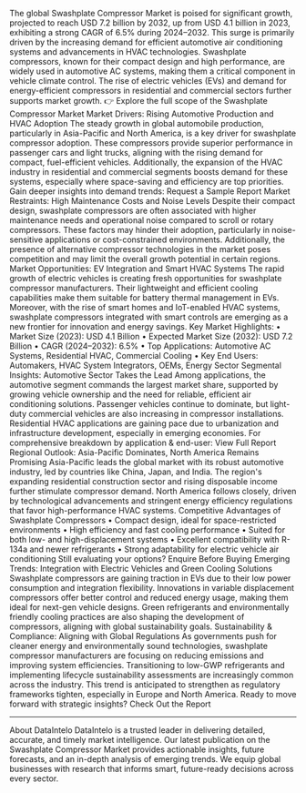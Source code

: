 The global Swashplate Compressor Market is poised for significant growth, projected to reach USD 7.2 billion by 2032, up from USD 4.1 billion in 2023, exhibiting a strong CAGR of 6.5% during 2024–2032. This surge is primarily driven by the increasing demand for efficient automotive air conditioning systems and advancements in HVAC technologies.
Swashplate compressors, known for their compact design and high performance, are widely used in automotive AC systems, making them a critical component in vehicle climate control. The rise of electric vehicles (EVs) and demand for energy-efficient compressors in residential and commercial sectors further supports market growth.
👉 Explore the full scope of the Swashplate Compressor Market
Market Drivers: Rising Automotive Production and HVAC Adoption
The steady growth in global automobile production, particularly in Asia-Pacific and North America, is a key driver for swashplate compressor adoption. These compressors provide superior performance in passenger cars and light trucks, aligning with the rising demand for compact, fuel-efficient vehicles.
Additionally, the expansion of the HVAC industry in residential and commercial segments boosts demand for these systems, especially where space-saving and efficiency are top priorities.
Gain deeper insights into demand trends: Request a Sample Report
Market Restraints: High Maintenance Costs and Noise Levels
Despite their compact design, swashplate compressors are often associated with higher maintenance needs and operational noise compared to scroll or rotary compressors. These factors may hinder their adoption, particularly in noise-sensitive applications or cost-constrained environments.
Additionally, the presence of alternative compressor technologies in the market poses competition and may limit the overall growth potential in certain regions.
Market Opportunities: EV Integration and Smart HVAC Systems
The rapid growth of electric vehicles is creating fresh opportunities for swashplate compressor manufacturers. Their lightweight and efficient cooling capabilities make them suitable for battery thermal management in EVs.
Moreover, with the rise of smart homes and IoT-enabled HVAC systems, swashplate compressors integrated with smart controls are emerging as a new frontier for innovation and energy savings.
Key Market Highlights:
•	Market Size (2023): USD 4.1 Billion
•	Expected Market Size (2032): USD 7.2 Billion
•	CAGR (2024–2032): 6.5%
•	Top Applications: Automotive AC Systems, Residential HVAC, Commercial Cooling
•	Key End Users: Automakers, HVAC System Integrators, OEMs, Energy Sector
Segmental Insights: Automotive Sector Takes the Lead
Among applications, the automotive segment commands the largest market share, supported by growing vehicle ownership and the need for reliable, efficient air conditioning solutions. Passenger vehicles continue to dominate, but light-duty commercial vehicles are also increasing in compressor installations.
Residential HVAC applications are gaining pace due to urbanization and infrastructure development, especially in emerging economies.
For comprehensive breakdown by application & end-user: View Full Report
Regional Outlook: Asia-Pacific Dominates, North America Remains Promising
Asia-Pacific leads the global market with its robust automotive industry, led by countries like China, Japan, and India. The region's expanding residential construction sector and rising disposable income further stimulate compressor demand.
North America follows closely, driven by technological advancements and stringent energy efficiency regulations that favor high-performance HVAC systems.
Competitive Advantages of Swashplate Compressors
•	Compact design, ideal for space-restricted environments
•	High efficiency and fast cooling performance
•	Suited for both low- and high-displacement systems
•	Excellent compatibility with R-134a and newer refrigerants
•	Strong adaptability for electric vehicle air conditioning
Still evaluating your options? Enquire Before Buying
Emerging Trends: Integration with Electric Vehicles and Green Cooling Solutions
Swashplate compressors are gaining traction in EVs due to their low power consumption and integration flexibility. Innovations in variable displacement compressors offer better control and reduced energy usage, making them ideal for next-gen vehicle designs.
Green refrigerants and environmentally friendly cooling practices are also shaping the development of compressors, aligning with global sustainability goals.
Sustainability & Compliance: Aligning with Global Regulations
As governments push for cleaner energy and environmentally sound technologies, swashplate compressor manufacturers are focusing on reducing emissions and improving system efficiencies. Transitioning to low-GWP refrigerants and implementing lifecycle sustainability assessments are increasingly common across the industry.
This trend is anticipated to strengthen as regulatory frameworks tighten, especially in Europe and North America.
Ready to move forward with strategic insights? Check Out the Report
________________________________________
About DataIntelo
DataIntelo is a trusted leader in delivering detailed, accurate, and timely market intelligence. Our latest publication on the Swashplate Compressor Market provides actionable insights, future forecasts, and an in-depth analysis of emerging trends. We equip global businesses with research that informs smart, future-ready decisions across every sector.
